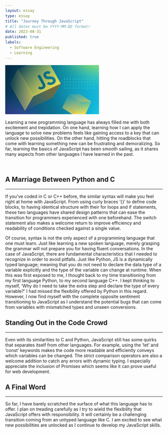 ```yaml
---
layout: essay
type: essay
title: "Journey Through JavaScript"
# All dates must be YYYY-MM-DD format!
date: 2023-08-31
published: true
labels:
  - Software Engineering
  - Learning
---
```


<img width="300px" class="rounded float-start pe-4" src="../img/javascript/JavaScriptPic.jpg">

Learning a new programming language has always filled me with both excitement and trepidation. On one hand, learning how I can apply the language to solve new problems feels like gaining access to a key that can unlock new possibilities. On the other hand, hitting the roadblocks that come with learning something new can be frustrating and demoralizing. So far, learning the basics of JavaScript has been smooth sailing, as it shares many aspects from other languages I have learned in the past. 

<br/>

## A Marriage Between Python and C
<hr >

If you’ve coded in C or C++ before,  the similar syntax will make you feel right at home with JavaScript. From using curly braces ‘{}’ to define code blocks, to having identical structure with their for loops and if statements, these two languages have shared design patterns that can ease the transition for programmers experienced with one beforehand. The switch statement also makes a welcome return to improve efficiency and readability of conditions checked against a single value. 

Of course, syntax is not the only aspect of a programming language that one must learn. Just like learning a new spoken language, merely grasping the grammar will not prepare you for having fluent conversations. In the case of JavaScript, there are fundamental characteristics that I needed to recognize in order to avoid pitfalls. Just like Python, JS is a dynamically typed language; meaning that you do not need to declare the data type of a variable explicitly and the type of the variable can change at runtime. When this was first exposed to me, I thought back to my time transitioning from my first language Python, to my second language C++. I kept thinking to myself, ‘Why do I need to take the extra step and declare the type of every variable?’ I had missed the flexibility offered by Python in this regard. However, I now find myself with the complete opposite sentiment transitioning to JavaScript as I understand the potential bugs that can come from variables with mismatched types and unseen conversions.


## Standing Out in the Code Crowd
<hr >
Even with its similarities to C and Python, JavaScript still has some quirks that separates itself from other languages. For example, using the ‘let’ and ‘const’ keywords makes the code more readable and efficiently conveys which variables can be changed. The strict comparison operators are also a welcome addition to catch any errors with dynamic typing. I especially appreciate the inclusion of Promises which seems like it can prove useful for web development.

## A Final Word
---
So far, I have barely scratched the surface of what this language has to offer. I plan on treading carefully as I try to wield the flexibility that JavaScript offers with responsibility. It will certainly be a challenging transition coming from an untyped language like C. I am excited to see what new possibilities are unlocked as I continue to develop my JavaScript skills.
